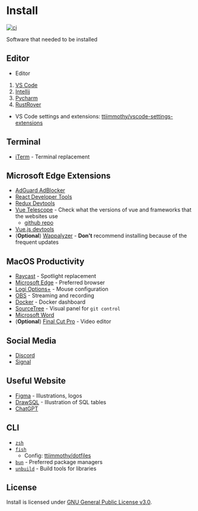 # Install
[![ci](https://github.com/ttiimmothy/install/actions/workflows/ci.yml/badge.svg)](https://github.com/ttiimmothy/Install/actions/workflows/ci.yml)

Software that needed to be installed

## Editor

- Editor

1. [VS Code](https://code.visualstudio.com/)
1. [Intellij](https://www.jetbrains.com/idea/download/?section=mac)
1. [Pycharm](https://www.jetbrains.com/pycharm/download/?section=mac)
1. [RustRover](https://www.jetbrains.com/rust/nextversion/)

- VS Code settings and extensions: [ttiimmothy/vscode-settings-extensions](https://github.com/ttiimmothy/vscode-settings-extensions)

## Terminal

- [iTerm](https://iterm2.com/) - Terminal replacement

## Microsoft Edge Extensions

- [AdGuard AdBlocker](https://microsoftedge.microsoft.com/addons/detail/adguard-adblocker/pdffkfellgipmhklpdmokmckkkfcopbh)
- [React Developer Tools](https://microsoftedge.microsoft.com/addons/detail/react-developer-tools/gpphkfbcpidddadnkolkpfckpihlkkil)
- [Redux Devtools](https://microsoftedge.microsoft.com/addons/detail/redux-devtools/nnkgneoiohoecpdiaponcejilbhhikei)
- [Vue Telescope](https://microsoftedge.microsoft.com/addons/detail/vue-telescope/icgcillpgelpleniodgkmohgdmeogodl) - Check what the versions of vue and frameworks that the websites use
  - [github repo](https://github.com/nuxtlabs/vue-telescope-analyzer)
- [Vue.js devtools](https://microsoftedge.microsoft.com/addons/detail/vuejs-devtools/olofadcdnkkjdfgjcmjaadnlehnnihnl)
- (**Optional**) [Wappalyzer](https://microsoftedge.microsoft.com/addons/detail/wappalyzer-technology-p/mnbndgmknlpdjdnjfmfcdjoegcckoikn) - **Don't** recommend installing because of the frequent updates

## MacOS Productivity

- [Raycast](https://raycast.com/) - Spotlight replacement
- [Microsoft Edge](https://www.microsoft.com/en-us/edge?ep=198&form=MA13L7&es=40) - Preferred browser
- [Logi Options+](https://www.logitech.com/en-us/software/options.html) - Mouse configuration
- [OBS](https://obsproject.com/) - Streaming and recording
- [Docker](https://docs.docker.com/desktop/install/mac-install/) - Docker dashboard
- [SourceTree](https://www.sourcetreeapp.com/) - Visual panel for `git control`
- [Microsoft Word](https://www.microsoft.com/en-us/microsoft-365/download-office)
- (**Optional**) [Final Cut Pro](https://www.apple.com/ca/final-cut-pro/) - Video editor

## Social Media

- [Discord](https://discord.com/)
- [Signal](https://signal.org/download/)

## Useful Website

- [Figma](https://www.figma.com/) - Illustrations, logos
- [DrawSQL](https://drawsql.app/diagrams) - Illustration of SQL tables
- [ChatGPT](https://chat.openai.com/)

## CLI

- [`zsh`](https://zsh.org/)
- [`fish`](https://fishshell.com/)
  - Config: [ttiimmothy/dotfiles](https://github.com/ttiimmothy/dotfiles)
- [`bun`](https://bun.sh/) - Preferred package managers
- [`unbuild`](https://github.com/unjs/unbuild) - Build tools for libraries

## License

Install is licensed under [GNU General Public License v3.0](LICENSE).